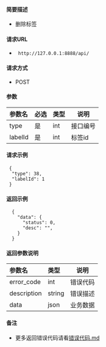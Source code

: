 
#### 简要描述

- 删除标签

#### 请求URL
- ` http://127.0.0.1:8888/api/`
  
#### 请求方式
- POST 

#### 参数

| 参数名     | 必选 | 类型  | 说明   |   
|:--------|:---|:----|------|   
| type    | 是  | int | 接口编号 |   
| labelId | 是  | int | 标签id |   

#### 请求示例

```
 {
  "type": 38,
  "labelId": 1
 } 
```

#### 返回示例 

``` 
  {
    "data": {
      "status": 0,
      "desc": "",
    }
  }
```

#### 返回参数说明 

| 参数名         | 类型     | 说明   |   
|:------------|:-------|------|   
| error_code  | int    | 错误代码 |   
| description | string | 错误描述 |   
| data        | json   | 业务数据 |   

#### 备注 

- 更多返回错误代码请看[错误代码.md](../错误代码.md)






